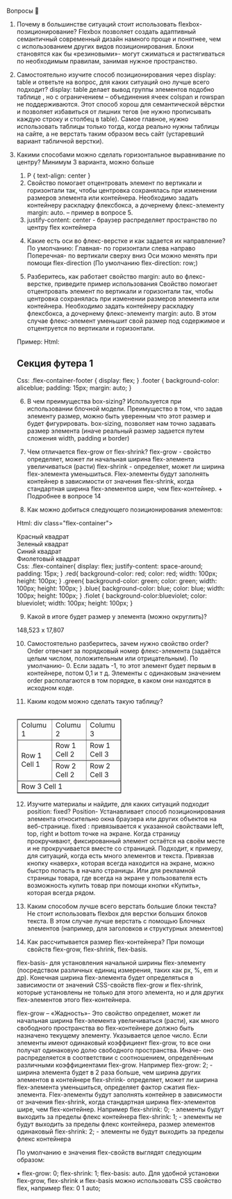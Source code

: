 Вопросы 💎
1.	Почему в большинстве ситуаций стоит использовать flexbox-позиционирование?
Flexbox позволяет создать адаптивный семантичный современный дизайн намного проще и понятнее, чем с использованием других видов позиционирования.
Блоки становятся как бы «резиновыми»- могут сжиматься и растягиваться по необходимым правилам, занимая нужное пространство.

2.	Самостоятельно изучите способ позиционирования через display: table и ответьте на вопрос, для каких ситуаций оно лучше всего подходит?
display: table  делает вывод группы элементов подобно таблице <table>, но с ограничением – объединения ячеек colspan и rowspan не поддерживаются.
Этот способ хорош для семантической вёрстки и позволяет избавиться от лишних тегов (не нужно прописывать каждую строку и столбец в table).
Самое главное, нужно использовать таблицы только тогда, когда реально нужны таблицы на сайте, а не верстать таким образом весь сайт (устаревший вариант табличной верстки). 

3.	Какими способами можно сделать горизонтальное выравнивание по центру? Минимум 3 варианта, можно больше
1)	P { text-align: center }
2)	Свойство помогает отцентровать элемент по вертикали и горизонтали так, чтобы центровка сохранялась при изменении размеров элемента или контейнера. Необходимо задать контейнеру раскладку флексбокса, а дочернему флекс-элементу margin: auto. – пример в вопросе 5. 
3)	justify-content: center -  браузер распределяет пространство по центру flex контейнера

4.	Какие есть оси во флекс-верстке и как задается их направление?
По умолчанию:
Главная- по горизонтали слева направо
Поперечная- по вертикали сверху вниз
Оси можно менять при помощи flex-direction (По умолчанию flex-direction: row;)

5.	Разберитесь, как работает свойство margin: auto во флекс-верстке, приведите пример использования
Свойство помогает отцентровать элемент по вертикали и горизонтали так, чтобы центровка сохранялась при изменении размеров элемента или контейнера. Необходимо задать контейнеру раскладку флексбокса, а дочернему флекс-элементу margin: auto.
В этом случае флекс-элемент уменьшит свой размер под содержимое и отцентруется по вертикали и горизонтали.

Пример:
Html:
 <footer class="flex-container-footer">
        <section class="footer">
            <h2>Секция футера 1</h2>
        </section>
    </footer>

Css:
.flex-container-footer {
    display: flex;
   }
.footer {
    background-color: aliceblue;
    padding: 15px;
    margin: auto;
}

6.	В чем преимущества box-sizing?
Используется при использовании блочной модели. 
Преимущество в том, что задав элементу размер, можно быть уверенным что этот размер и будет фигурировать. box-sizing, позволяет нам точно задавать размер элемента (иначе реальный размер задается путем сложения width, padding и border)

7.	Чем отличается flex-grow от flex-shrink?
flex-grow - свойство определяет, может ли начальная ширина flex-элемента увеличиваться (расти)
flex-shrink - определяет, может ли ширина flex-элемента уменьшиться. Flex-элементы будут заполнять контейнер в зависимости от значения flex-shrink, когда стандартная ширина flex-элементов шире, чем flex-контейнер.  + Подробнее в вопросе 14

8.	Как можно добиться следующего позиционирования элементов:
 
Html:
div class="flex-container">
        <div class="red">
            Красный квадрат
        </div>
        <div class="green">
            Зеленый квадрат
        </div>
        <div class="blue">
            Синий квадрат
        </div>
        <div class="fiolet">
            Фиолетовый квадрат
        </div>
    </div>
Css:
.flex-container{
    display: flex;
    justify-content: space-around;
    padding: 15px;
}
.red{
    background-color: red;
    color: red;
    width: 100px;
    height: 100px;
}
.green{
    background-color: green;
    color: green;
    width: 100px;
    height: 100px;
}
.blue{
    background-color: blue;
    color: blue;
    width: 100px;
    height: 100px;
}
.fiolet {
    background-color:blueviolet;
    color: blueviolet;
    width: 100px;
    height: 100px;
}
 
9.	Какой в итоге будет размер у элемента (можно округлить)?
 
 148,523 х 17,807

10.	Самостоятельно разберитесь, зачем нужно свойство order?
Order отвечает за порядковый номер флекс-элемента (задаётся целым числом, положительным или отрицательным).
По умолчанию- 0. Если задать -1, то этот элемент будет первым в контейнере, потом 0,1 и т д.
Элементы с одинаковым значением order располагаются в том порядке, в каком они находятся в исходном коде.

11.	Каким кодом можно сделать такую таблицу?
 
  <table border="1" style="width:50%">
        <tr>
            <td>Columu 1</td> 
            <td>Columu 2</td>
             <td>Columu 3</td>
        </tr>
        <tr>
            <td rowspan="2">Row 1 Cell 1</td> 
            <td>Row 1 Cell 2</td> 
            <td>Row 1 Cell 3</td>
        </tr>
        <tr>
            <td>Row 2 Cell 2</td> 
            <td>Row 2 Cell 3</td>
        </tr>
        <tr>
            <td colspan="3">Row 3 Cell 1</td> 
        </tr>
    </table>

12.	Изучите материалы и найдите, для каких ситуаций подходит position: fixed?
Position- Устанавливает способ позиционирования элемента относительно окна браузера или других объектов на веб-странице.
fixed : привязывается к указанной свойствами left, top, right и bottom точке на экране.  Когда страницу прокручивают, фиксированный элемент остаётся на своём месте и не прокручивается вместе со страницей.
Подходит, к примеру, для ситуаций, когда есть много элементов и текста. Привязав кнопку «наверх», которая всегда находится на экране, можно быстро попасть в начало страницы.  Или для рекламной страницы товара, где всегда на экране у пользователя есть возможность купить товар при помощи кнопки «Купить», которая всегда рядом. 

13.	Каким способом лучше всего верстать большие блоки текста?
Не стоит использовать flexbox для верстки больших блоков текста. В этом случае лучше верстать с помощью Блочных элементов (например, для заголовков и структурных элементов)

14.	Как рассчитывается размер flex-контейнера?
При помощи свойств flex-grow, flex-shrink, flex-basis. 

flex-basis- для установления начальной ширины flex-элементу (посредством различных единиц измерения, таких как px, %, em и др). Конечная ширина flex-элемента будет определяться в зависимости от значений CSS-свойств flex-grow и flex-shrink, которые установлены не только для этого элемента, но и для других flex-элементов этого flex-контейнера.

flex-grow – «Жадность»- Это свойство определяет, может ли начальная ширина flex-элемента увеличиваться (расти),  как много свободного пространства во flex-контейнере должно быть назначено текущему элементу. Указывается целое число.
Если элементы имеют одинаковый коэффициент flex-grow, то все они получат одинаковую долю свободного пространства. Иначе- оно распределяется в соответствии с соотношением, определённым различными коэффициентами flex-grow.
Например flex-grow: 2; - ширина  элемента будет в 2 раза больше, чем ширина других элементов в контейнере
flex-shrink- определяет, может ли ширина flex-элемента уменьшиться, определяет фактор сжатия flex-элемента. Flex-элементы будут заполнять контейнер в зависимости от значения flex-shrink, когда стандартная ширина flex-элементов шире, чем flex-контейнер.
Например flex-shrink: 0; - элементы будут выходить за пределы флекс контейнера
flex-shrink: 1; - элементы не будут выходить за пределы флекс контейнера, размер элементов одинаковый
flex-shrink: 2; - элементы не будут выходить за пределы флекс контейнера

По умолчанию е значения flex-свойств выглядят следующим образом:


•	flex-grow: 0; flex-shrink: 1; flex-basis: auto.
Для удобной установки flex-grow, flex-shrink и flex-basis можно использовать CSS свойство flex, например flex: 0 1 auto;




